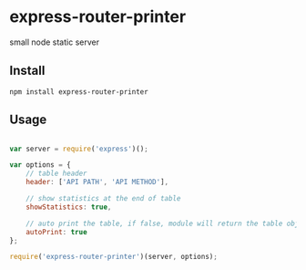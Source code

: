 express-router-printer
============

small node static server


## Install

```
npm install express-router-printer
```

## Usage
```javascript

var server = require('express')();

var options = {
    // table header
    header: ['API PATH', 'API METHOD'],

    // show statistics at the end of table
    showStatistics: true,

    // auto print the table, if false, module will return the table object
    autoPrint: true
};

require('express-router-printer')(server, options);


```
